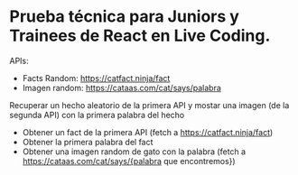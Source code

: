 # Prueba técnica para Juniors y Trainees de React en Live Coding.

APIs:

- Facts Random: https://catfact.ninja/fact
- Imagen random: https://cataas.com/cat/says/palabra

Recuperar un hecho aleatorio de la primera API y mostar una imagen (de la segunda API) con la primera palabra del hecho
- Obtener un fact de la primera API (fetch a https://catfact.ninja/fact)
- Obtener la primera palabra del fact
- Obtener una imagen random de gato con la palabra (fetch a https://cataas.com/cat/says/{palabra que encontremos})